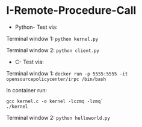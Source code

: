 # I-Remote-Procedure-Call

- Python- Test via:

Terminal window 1:
`python kernel.py`

Terminal window 2:
`python client.py`

- C- Test via:

Terminal window 1:
`docker run -p 5555:5555 -it opensourcepolicycenter/irpc /bin/bash`

In container run:
```
gcc kernel.c -o kernel -lczmq -lzmq`
./kernel
```

Terminal window 2:
`python helloworld.py`
